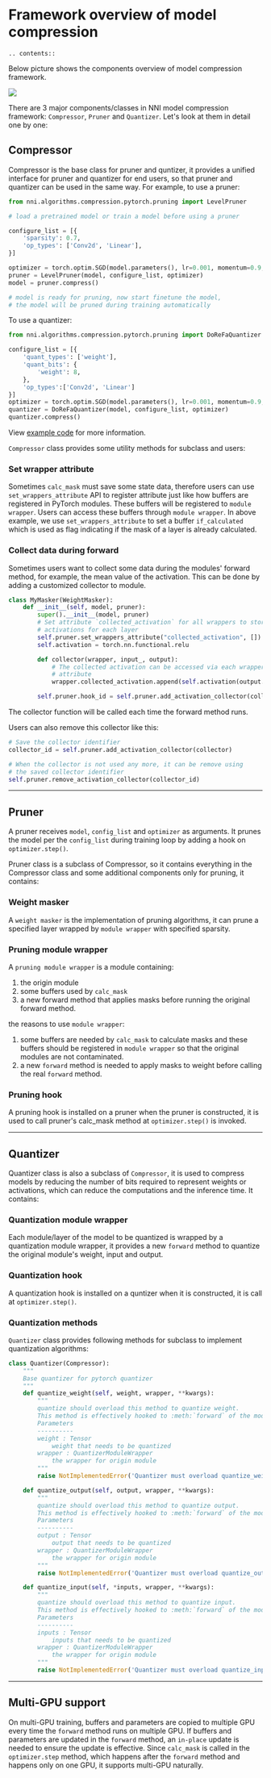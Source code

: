 # Framework overview of model compression

```eval_rst
.. contents::
```

Below picture shows the components overview of model compression framework.

![](../../img/compressor_framework.jpg)

There are 3 major components/classes in NNI model compression framework: `Compressor`, `Pruner` and `Quantizer`. Let's look at them in detail one by one:

## Compressor

Compressor is the base class for pruner and quntizer, it provides a unified interface for pruner and quantizer for end users, so that pruner and quantizer can be used in the same way. For example, to use a pruner:

```python
from nni.algorithms.compression.pytorch.pruning import LevelPruner

# load a pretrained model or train a model before using a pruner

configure_list = [{
    'sparsity': 0.7,
    'op_types': ['Conv2d', 'Linear'],
}]

optimizer = torch.optim.SGD(model.parameters(), lr=0.001, momentum=0.9, weight_decay=1e-4)
pruner = LevelPruner(model, configure_list, optimizer)
model = pruner.compress()

# model is ready for pruning, now start finetune the model,
# the model will be pruned during training automatically
```

To use a quantizer:
```python
from nni.algorithms.compression.pytorch.pruning import DoReFaQuantizer

configure_list = [{
    'quant_types': ['weight'],
    'quant_bits': {
        'weight': 8,
    },
    'op_types':['Conv2d', 'Linear']
}]
optimizer = torch.optim.SGD(model.parameters(), lr=0.001, momentum=0.9, weight_decay=1e-4)
quantizer = DoReFaQuantizer(model, configure_list, optimizer)
quantizer.compress()

```
View [example code](https://github.com/microsoft/nni/tree/v1.9/examples/model_compress) for more information.

`Compressor` class provides some utility methods for subclass and users:

### Set wrapper attribute

Sometimes `calc_mask` must save some state data, therefore users can use `set_wrappers_attribute` API to register attribute just like how buffers are registered in PyTorch modules. These buffers will be registered to `module wrapper`. Users can access these buffers through `module wrapper`.
In above example, we use `set_wrappers_attribute` to set a buffer `if_calculated` which is used as flag indicating if the mask of a layer is already calculated.

### Collect data during forward

Sometimes users want to collect some data during the modules' forward method, for example, the mean value of the activation. This can be done by adding a customized collector to module.

```python
class MyMasker(WeightMasker):
    def __init__(self, model, pruner):
        super().__init__(model, pruner)
        # Set attribute `collected_activation` for all wrappers to store
        # activations for each layer
        self.pruner.set_wrappers_attribute("collected_activation", [])
        self.activation = torch.nn.functional.relu

        def collector(wrapper, input_, output):
            # The collected activation can be accessed via each wrapper's collected_activation
            # attribute
            wrapper.collected_activation.append(self.activation(output.detach().cpu()))

        self.pruner.hook_id = self.pruner.add_activation_collector(collector)
```

The collector function will be called each time the forward method runs.

Users can also remove this collector like this:

```python
# Save the collector identifier
collector_id = self.pruner.add_activation_collector(collector)

# When the collector is not used any more, it can be remove using
# the saved collector identifier
self.pruner.remove_activation_collector(collector_id)
```

***

## Pruner

A pruner receives `model`, `config_list` and `optimizer` as arguments. It prunes the model per the `config_list` during training loop by adding a hook on `optimizer.step()`.

Pruner class is a subclass of Compressor, so it contains everything in the Compressor class and some additional components only for pruning, it contains:

### Weight masker

A `weight masker` is the implementation of pruning algorithms, it can prune a specified layer wrapped by `module wrapper` with specified sparsity.

### Pruning module wrapper

A `pruning module wrapper` is a module containing:

1. the origin module
2. some buffers used by `calc_mask`
3. a new forward method that applies masks before running the original forward method.

the reasons to use `module wrapper`:

1. some buffers are needed by `calc_mask` to calculate masks and these buffers should be registered in `module wrapper` so that the original modules are not contaminated.
2. a new `forward` method is needed to apply masks to weight before calling the real `forward` method.

### Pruning hook

A pruning hook is installed on a pruner when the pruner is constructed, it is used to call pruner's calc_mask method at `optimizer.step()` is invoked.


***

## Quantizer

Quantizer class is also a subclass of `Compressor`, it is used to compress models by reducing the number of bits required to represent weights or activations, which can reduce the computations and the inference time. It contains:

### Quantization module wrapper

Each module/layer of the model to be quantized is wrapped by a quantization module wrapper, it provides a new `forward` method to quantize the original module's weight, input and output.

### Quantization hook

A quantization hook is installed on a quntizer when it is constructed, it is call at `optimizer.step()`.

### Quantization methods

`Quantizer` class provides following methods for subclass to implement quantization algorithms:

```python
class Quantizer(Compressor):
    """
    Base quantizer for pytorch quantizer
    """
    def quantize_weight(self, weight, wrapper, **kwargs):
        """
        quantize should overload this method to quantize weight.
        This method is effectively hooked to :meth:`forward` of the model.
        Parameters
        ----------
        weight : Tensor
            weight that needs to be quantized
        wrapper : QuantizerModuleWrapper
            the wrapper for origin module
        """
        raise NotImplementedError('Quantizer must overload quantize_weight()')

    def quantize_output(self, output, wrapper, **kwargs):
        """
        quantize should overload this method to quantize output.
        This method is effectively hooked to :meth:`forward` of the model.
        Parameters
        ----------
        output : Tensor
            output that needs to be quantized
        wrapper : QuantizerModuleWrapper
            the wrapper for origin module
        """
        raise NotImplementedError('Quantizer must overload quantize_output()')

    def quantize_input(self, *inputs, wrapper, **kwargs):
        """
        quantize should overload this method to quantize input.
        This method is effectively hooked to :meth:`forward` of the model.
        Parameters
        ----------
        inputs : Tensor
            inputs that needs to be quantized
        wrapper : QuantizerModuleWrapper
            the wrapper for origin module
        """
        raise NotImplementedError('Quantizer must overload quantize_input()')

```

***

## Multi-GPU support

On multi-GPU training, buffers and parameters are copied to multiple GPU every time the `forward` method runs on multiple GPU. If buffers and parameters are updated in the `forward` method, an `in-place` update is needed to ensure the update is effective.
Since `calc_mask` is called in the `optimizer.step` method, which happens after the `forward` method and happens only on one GPU, it supports multi-GPU naturally.

